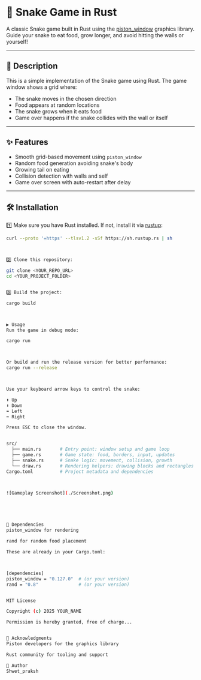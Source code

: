 # 🐍 Snake Game in Rust

A classic Snake game built in Rust using the [piston_window](https://docs.rs/piston_window/latest/piston_window/) graphics library. Guide your snake to eat food, grow longer, and avoid hitting the walls or yourself!

---

## 📜 Description

This is a simple implementation of the Snake game using Rust. The game window shows a grid where:
- The snake moves in the chosen direction
- Food appears at random locations
- The snake grows when it eats food
- Game over happens if the snake collides with the wall or itself

---

## ✨ Features

- Smooth grid-based movement using `piston_window`
- Random food generation avoiding snake's body
- Growing tail on eating
- Collision detection with walls and self
- Game over screen with auto-restart after delay

---

## 🛠️ Installation

1️⃣ Make sure you have Rust installed. If not, install it via [rustup](https://rustup.rs):

```bash
curl --proto '=https' --tlsv1.2 -sSf https://sh.rustup.rs | sh



2️⃣ Clone this repository:

git clone <YOUR_REPO_URL>
cd <YOUR_PROJECT_FOLDER>


3️⃣ Build the project:

cargo build



▶️ Usage
Run the game in debug mode:

cargo run



Or build and run the release version for better performance:
cargo run --release



Use your keyboard arrow keys to control the snake:

⬆️ Up
⬇️ Down
⬅️ Left
➡️ Right

Press ESC to close the window.


src/
  ├── main.rs       # Entry point: window setup and game loop
  ├── game.rs       # Game state: food, borders, input, updates
  ├── snake.rs      # Snake logic: movement, collision, growth
  └── draw.rs       # Rendering helpers: drawing blocks and rectangles
Cargo.toml          # Project metadata and dependencies



![Gameplay Screenshot](./Screenshot.png)





📜 Dependencies
piston_window for rendering

rand for random food placement

These are already in your Cargo.toml:



[dependencies]
piston_window = "0.127.0"  # (or your version)
rand = "0.8"               # (or your version)


MIT License

Copyright (c) 2025 YOUR_NAME

Permission is hereby granted, free of charge...


🙏 Acknowledgments
Piston developers for the graphics library

Rust community for tooling and support

🚀 Author
Shwet_praksh
